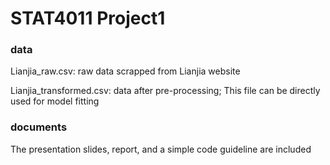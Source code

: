 # STAT4011 Project1

### data
Lianjia_raw.csv: raw data scrapped from Lianjia website 

Lianjia_transformed.csv: data after pre-processing; This file can be directly used for model fitting

### documents
The presentation slides, report, and a simple code guideline are included



